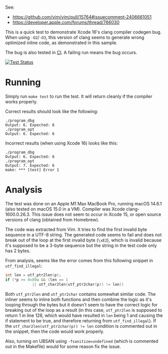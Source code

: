 See:
- https://github.com/vim/vim/pull/15764#issuecomment-2406661051
- https://developer.apple.com/forums/thread/766030

This is a quick test to demonstrate Xcode 16's clang compiler codegen bug. When using `-O2`/`-O3`, this version of clang seems to generate wrong optimized inline code, as demonstrated in this sample.

The bug is also tested in [CI](https://github.com/ychin/xcode16-clang-codegen-bug/actions/workflows/ci.yaml). A failing run means the bug occurs.

[![Test Status](https://github.com/ychin/xcode16-clang-codegen-bug/actions/workflows/ci.yaml/badge.svg)](https://github.com/ychin/xcode16-clang-codegen-bug/actions/workflows/ci.yaml)


# Running

Simply run `make test` to run the test. It will return cleanly if the compiler works properly.

Correct results should look like the following:

```
./program_dbg
Output: 6. Expected: 6
./program_opt
Output: 6. Expected: 6
```

Incorrect results (when using Xcode 16) looks like this:

```
./program_dbg
Output: 6. Expected: 6
./program_opt
Output: 7. Expected: 6
make: *** [test] Error 1
```

# Analysis

The test was done on an Apple M1 Max MacBook Pro, running macOS 14.6.1 (also tested on macOS 15.0 in a VM). Compiler was Xcode clang-1600.0.26.3. This issue does not seem to occur in Xcode 15, or open source versions of clang (obtained from Homebrew).

The code was extracted from Vim. It tries to find the first invalid byte sequence in a UTF-8 string. The generated code seems to fail and does not break out of the loop at the first invalid byte (`\xE2`), which is invalid because it's supposed to be a 3-byte sequence but the string in the test code only has 2 bytes.

From analysis, seems like the error comes from this following snippet in `utf_find_illegal`:

```c
int len = utf_ptr2len(p);
if (*p >= 0x80u && (len == 1
            || utf_char2len(utf_ptr2char(p)) != len))
```

Both `utf_ptr2len` and `utf_ptr2char` contains somewhat similar code. The inliner seems to inline both functions and then combine the logic as it's looping through the bytes but it doesn't seem to have the correct logic for breaking out of the loop as a result (in this case, `utf_ptr2len` is supposed to return 1 in line 126, which would have resulted in `len` being 1 and causing the if statement to be true, and therefore returning from `utf_find_illegal`). If the `utf_char2len(utf_ptr2char(p)) != len` condition is commented out in the snippet, then the code would work properly.

Also, turning on UBSAN using `-fsanitize=undefined` (which is commented out in the Makefile) would for some reason fix the issue.
